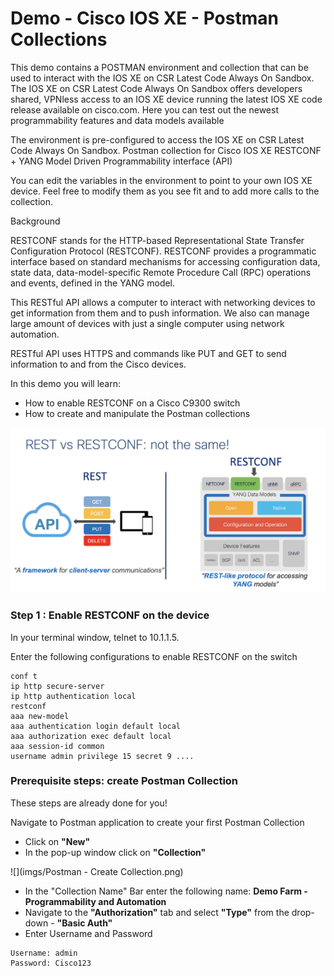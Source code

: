 # Demo - Cisco IOS XE - Postman Collections

This demo contains a POSTMAN environment and collection that can be used to interact with the IOS XE on CSR Latest Code Always On Sandbox. The IOS XE on CSR Latest Code Always On Sandbox offers developers shared, VPNless access to an IOS XE device running the latest IOS XE code release available on cisco.com. Here you can test out the newest programmability features and data models available

The environment is pre-configured to access the IOS XE on CSR Latest Code Always On Sandbox. Postman collection for Cisco IOS XE RESTCONF + YANG Model Driven Programmability interface (API)

You can edit the variables in the environment to point to your own IOS XE device. Feel free to modify them as you see fit and to add more calls to the collection.

Background

RESTCONF stands for the HTTP-based Representational State Transfer Configuration Protocol (RESTCONF). RESTCONF provides a programmatic interface based on standard mechanisms for accessing configuration data, state data, data-model-specific Remote Procedure Call (RPC) operations and events, defined in the YANG model.



This RESTful API allows a computer to interact with networking devices to get information from them and to push information. We also can manage large amount of devices with just a single computer using network automation.

RESTful API uses HTTPS and commands like PUT and GET to send information to and from the Cisco devices.



In this demo you will learn:
* How to enable RESTCONF on a Cisco C9300 switch
* How to create and manipulate the Postman collections

![](imgs/Restconf.png)


### Step 1 : Enable RESTCONF on the device

In your terminal window, telnet to 10.1.1.5.


Enter the following configurations to enable RESTCONF on the switch

```
conf t
ip http secure-server
ip http authentication local
restconf
aaa new-model
aaa authentication login default local
aaa authorization exec default local
aaa session-id common
username admin privilege 15 secret 9 ....
```

### Prerequisite steps: create Postman Collection

These steps are already done for you!

Navigate to Postman application to create your first Postman Collection

* Click on **"New"**
* In the pop-up window click on **"Collection"**

![](imgs/Postman - Create Collection.png)

* In the "Collection Name" Bar enter the following name:
**Demo Farm - Programmability and Automation**
* Navigate to the **"Authorization"** tab and select **"Type"** from the drop-down - **"Basic Auth"**
* Enter Username and Password

```
Username: admin
Password: Cisco123
```

